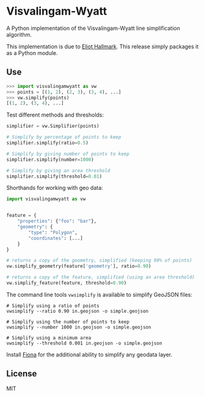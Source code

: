 # Visvalingam-Wyatt

A Python implementation of the Visvalingam-Wyatt line simplification algorithm.

This implementation is due to [Eliot Hallmark](https://github.com/Permafacture/Py-Visvalingam-Whyatt/). This release simply packages it as a Python module.

## Use

```python
>>> import visvalingamwyatt as vw
>>> points = [(1, 2), (2, 3), (3, 4), ...]
>>> vw.simplify(points)
[(1, 2), (3, 4), ...]
```

Test different methods and thresholds:
```python
simplifier = vw.Simplifier(points)

# Simplify by percentage of points to keep
simplifier.simplify(ratio=0.5)

# Simplify by giving number of points to keep
simplifier.simplify(number=1000)

# Simplify by giving an area threshold
simplifier.simplify(threshold=0.01)
```

Shorthands for working with geo data:

````python
import visvalingamwyatt as vw


feature = {
    "properties": {"foo": "bar"},
    "geometry": {
        "type": "Polygon",
        "coordinates": [...]
    }
}

# returns a copy of the geometry, simplified (keeping 90% of points)
vw.simplify_geometry(feature['geometry'], ratio=0.90)

# returns a copy of the feature, simplified (using an area threshold)
vw.simplify_feature(feature, threshold=0.90)
````

The command line tools `vwsimplify` is available to simplify GeoJSON files:

````
# Simplify using a ratio of points
vwsimplify --ratio 0.90 in.geojson -o simple.geojson

# Simplify using the number of points to keep
vwsimplify --number 1000 in.geojson -o simple.geojson

# Simplify using a minimum area
vwsimplify --threshold 0.001 in.geojson -o simple.geojson
````

Install [Fiona](https://github.com/Toblerity/Fiona) for the additional ability to simplify any geodata layer.

## License

MIT
